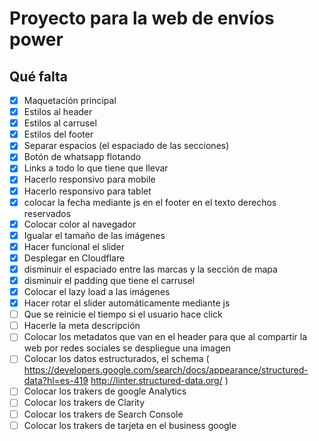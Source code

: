 # Proyecto para la web de envíos power

## Qué falta
- [X] Maquetación principal
- [X] Estilos al header
- [X] Estilos al carrusel
- [X] Estilos del footer
- [X] Separar espacios (el espaciado de las secciones)
- [X] Botón de whatsapp flotando
- [X] Links a todo lo que tiene que llevar
- [X] Hacerlo responsivo para mobile
- [X] Hacerlo responsivo para tablet
- [X] colocar la fecha mediante js en el footer en el texto derechos reservados
- [X] Colocar color al navegador
- [X] Igualar el tamaño de las imágenes
- [X] Hacer funcional el slider
- [X] Desplegar en Cloudflare
- [X] disminuir el espaciado entre las marcas y la sección de mapa
- [X] disminuir el padding que tiene el carrusel  
- [X] Colocar el lazy load a las imágenes
- [X] Hacer rotar el slider automáticamente mediante js
- [ ] Que se reinicie el tiempo si el usuario hace click
- [ ] Hacerle la meta descripción
- [ ] Colocar los metadatos que van en el header para que al compartir la web por redes sociales se despliegue una imagen
- [ ] Colocar los datos estructurados, el schema (
    https://developers.google.com/search/docs/appearance/structured-data?hl=es-419
    http://linter.structured-data.org/
    )
- [ ] Colocar los trakers de google Analytics
- [ ] Colocar los trakers de Clarity
- [ ] Colocar los trakers de Search Console
- [ ] Colocar los trakers de tarjeta en el business google